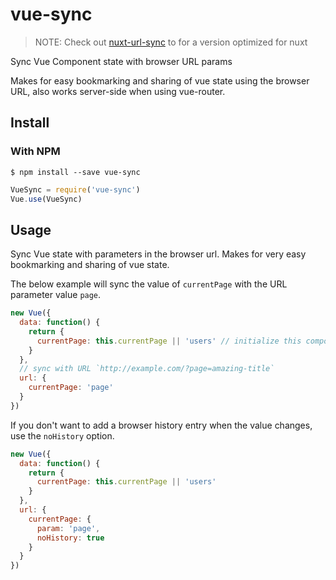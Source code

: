 # vue-sync

> NOTE: Check out [nuxt-url-sync](https://github.com/buhrmi/nuxt-url-sync) to for a version optimized for nuxt

Sync Vue Component state with browser URL params

Makes for easy bookmarking and sharing of vue state using the browser URL, also works server-side when using vue-router.

## Install

### With NPM

    $ npm install --save vue-sync

```js
VueSync = require('vue-sync')
Vue.use(VueSync)
```

## Usage

Sync Vue state with parameters in the browser url. Makes for very easy bookmarking and sharing of vue state.

The below example will sync the value of `currentPage` with the URL parameter value `page`.

```js
new Vue({
  data: function() {
    return {
      currentPage: this.currentPage || 'users' // initialize this component data with the url param or set 'users' as a default
    }
  },
  // sync with URL `http://example.com/?page=amazing-title`
  url: {
    currentPage: 'page'
  }
})
```

If you don't want to add a browser history entry when the value changes, use the `noHistory` option.
  
```js
new Vue({
  data: function() {
    return {
      currentPage: this.currentPage || 'users'
    }
  },
  url: {
    currentPage: {
      param: 'page',
      noHistory: true
    }
  }
})
```
